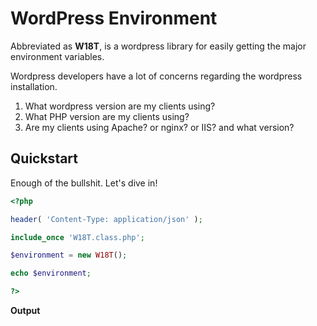 # WordPress Environment

Abbreviated as **W18T**, is a wordpress library for easily getting the major environment variables.

Wordpress developers have a lot of concerns regarding the wordpress installation.
1. What wordpress version are my clients using?
2. What PHP version are my clients using?
3. Are my clients using Apache? or nginx? or IIS? and what version?

## Quickstart

Enough of the bullshit. Let's dive in!

```php
<?php

header( 'Content-Type: application/json' );

include_once 'W18T.class.php';

$environment = new W18T();

echo $environment;

?>
```

**Output**


